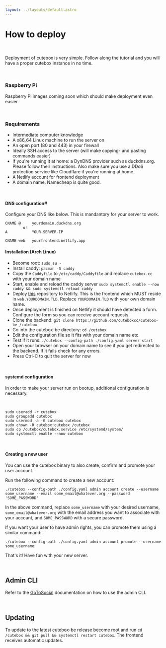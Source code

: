 ```yaml
---
layout: ../layouts/default.astro
---
```


# How to deploy

<br>

Deployment of cutebox is very simple. Follow along the tutorial and you will have a proper cutebox instance in no time.

<br>

### Raspberry Pi

Raspberry Pi images coming soon which should make deployment even easier.

<br>

### Requirements

* Intermediate computer knowledge
* A x86_64 Linux machine to run the server on
* An open port (80 and 443) in your firewall
* Ideally SSH access to the server (will make copying- and pasting commands easier)
* If you're running it at home: a DynDNS provider such as duckdns.org. Please follow their instructions. Also make sure you use a DDoS protection service like Cloudflare if you're running at home.
* A Netlify account for frontend deployment
* A domain name. Namecheap is quite good.

<br>

#### DNS configuration#

Configure your DNS like below. This is mandantory for your server to work.

```
CNAME @     yourdomain.duckdns.org
        or
A           YOUR-SERVER-IP

CNAME web   yourfrontend.netlify.app
```

#### Installation (Arch Linux)

* Become root: `sudo su -`
* Install caddy: `pacman -S caddy`
* Copy the `Caddyfile` to `/etc/caddy/Caddyfile` and replace `cutebox.cc` with your domain name
* Start, enable and reload the caddy server `sudo systemctl enable --now caddy && sudo systemctl reload caddy`
* Deploy [this](https://github.com/cuteboxcc/cutebox) repository to Netlify. This is the frontend which MUST reside in `web.YOURDOMAIN.TLD`. Replace `YOURDOMAIN.TLD` with your own domain name.
* Once deployment is finished on Netlify it should have detected a form. Configure the form so you can receive account requests.
* Clone the backend: `git clone https://github.com/cuteboxcc/cutebox-be /cutebox`
* Go into the cutebox-be directory: `cd /cutebox`
* Edit the configuration file so it fits with your domain name etc.
* Test if it runs: `./cutebox --config-path ./config.yaml server start`
* Open your browser on your domain name to see if you get redirected to the backend. If it fails check for any errors.
* Press Ctrl-C to quit the server for now

<br>

#### systemd configuration

In order to make your server run on bootup, additional configuration is necessary.

<br>

```
sudo useradd -r cutebox
sudo groupadd cutebox
sudo usermod -a -G cutebox cutebox
sudo chown -R cutebox:cutebox /cutebox
sudo cp /cutebox/cutebox.service /etc/systemd/system/
sudo systemctl enable --now cutebox
```

<br>

#### Creating a new user

You can use the cutebox binary to also create, confirm and promote your user account.

Run the following command to create a new account:

`./cutebox --config-path ./config.yaml admin account create --username some_username --email some_email@whatever.org --password 'SOME_PASSWORD'`

In the above command, replace `some_username` with your desired username, `some_email@whatever.org` with the email address you want to associate with your account, and `SOME_PASSWORD` with a secure password.

If you want your user to have admin rights, you can promote them using a similar command:

`./cutebox --config-path ./config.yaml admin account promote --username some_username`

That's it! Have fun with your new server.

<br>

## Admin CLI

Refer to the [GoToSocial](https://docs.gotosocial.org/en/latest/admin/cli/) documentation on how to use the admin CLI.

<br>

## Updating

To update to the latest cutebox-be release become root and run `cd /cutebox && git pull && systemctl restart cutebox`. The frontend receives automatic updates.

<br>

